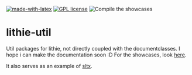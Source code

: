 [![made-with-latex](https://img.shields.io/badge/Made%20with-LaTeX-1f425f.svg)](https://www.latex-project.org/) [![GPL license](https://img.shields.io/badge/License-GPL-blue.svg)](http://perso.crans.org/besson/LICENSE.html)
![Compile the showcases](https://github.com/EagleoutIce/lithie-util/workflows/Compile%20the%20showcases/badge.svg)

# lithie-util
Util packages for lithie, not directly coupled with the documentclasses.
I hope i can make the documentation soon :D For the showcases, look [here](https://github.com/EagleoutIce/lithie-util/tree/gh-pages).

It also serves as an example of [sltx](https://github.com/EagleoutIce/sltx).
